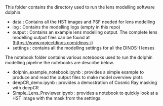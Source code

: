 This folder contains the directory used to run the lens modelling software dolphin.

* data :  Contains all the HST images and PSF needed for lens modelling
* log : Contains the modelling logs (empty in this repo)
* output : Contains an example lens modelling output. The complete lens modelling output files can be found at (https://www.projectdinos.com/dinos-i)
* settings : contains all the  modelling settings for all the DINOS-I lenses

The notebook folder contains various notebooks used to run the dolphin modelling pipeline the notebooks are describe below.

* dolphin_example_notebook.ipynb :  provides a simple example to produce and read the output files to make model overview plots
* deepCR_demo.ipynb :  provides a demostration of Cosmic Ray masking with deepCR
* Simple_Lens_Previewer.ipynb :  provides a notebook to quickly look at a HST image with the mask from the settings.